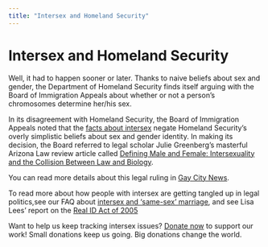 ```yaml
---
title: "Intersex and Homeland Security"
---
```


# Intersex and Homeland Security

<p>Well, it had to happen sooner or later. Thanks to naive beliefs about sex and gender, the Department of Homeland Security finds itself arguing with the Board of Immigration Appeals about whether or not a person&#8217;s chromosomes determine her/his sex.  </p>

<p>In its disagreement with Homeland Security, the Board of Immigration Appeals noted that the <a href="/faq/what%5C_is%5C_intersex">facts about intersex</a> negate Homeland Security&#8217;s overly simplistic beliefs about sex and gender identity. In making its decision, the Board referred to legal scholar Julie Greenberg&#8217;s masterful Arizona Law review article called <a href="/node/59">Defining Male and Female: Intersexuality and the Collision Between Law and Biology</a>.  </p>

<p>You can read more details about this legal ruling in <a href="http://www.gaycitynews.com/gcn_421/panelokstrangendered.html">Gay City News</a>.  </p>

<p>To read more about how people with intersex are getting tangled up in legal politics,see our <span class="caps">FAQ</span> about <a href="/faq/marriage">intersex and &#8216;same-sex&#8217; marriage</a>, and see Lisa Lees&#8217; report on the <a href="/news/realID">Real ID Act of 2005</a>  </p>

<p>Want to help us keep tracking intersex issues? <a href="/donate">Donate now</a> to support our work! Small donations keep us going. Big donations change the world.</p>